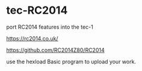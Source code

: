 # tec-RC2014
port RC2014 features into the tec-1

https://rc2014.co.uk/

https://github.com/RC2014Z80/RC2014

use the hexload Basic program to upload your work.
